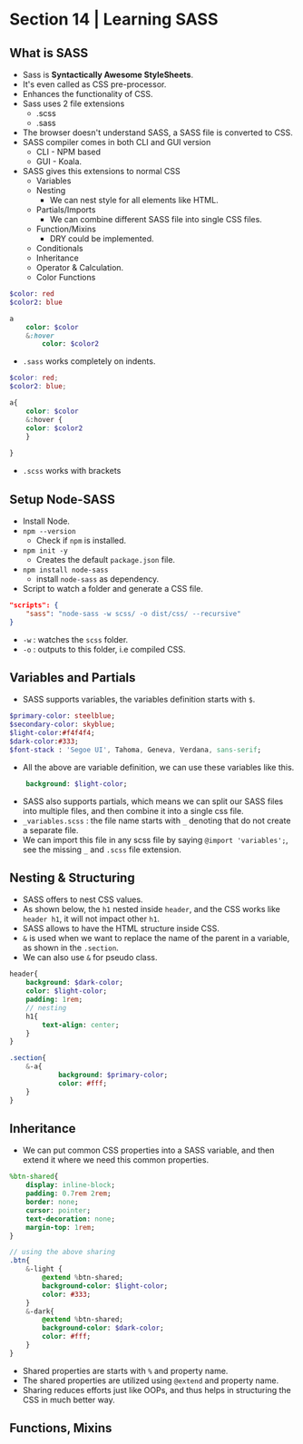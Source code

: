 # Section 14 | Learning SASS #

## What is SASS ##
* Sass is **Syntactically Awesome StyleSheets**.
* It's even called as CSS pre-processor.
* Enhances the functionality of CSS.
* Sass uses 2 file extensions
    - .scss
    - .sass
* The browser doesn't understand SASS, a SASS file is converted to CSS.
* SASS compiler comes in both CLI and GUI version
    - CLI - NPM based
    - GUI - Koala.
* SASS gives this extensions to normal CSS
    - Variables
    - Nesting
        + We can nest style for all elements like HTML.
    - Partials/Imports
        + We can combine different SASS file into single CSS files.
    - Function/Mixins
        + DRY could be implemented.
    - Conditionals
    - Inheritance
    - Operator & Calculation.
    - Color Functions

```sass
$color: red
$color2: blue

a
    color: $color
    &:hover
        color: $color2
```

* `.sass` works completely on indents.

```scss
$color: red;
$color2: blue;

a{
    color: $color
    &:hover {
    color: $color2
    }
        
}
```

* `.scss` works with brackets

## Setup Node-SASS ##

* Install Node.
* `npm --version`
    - Check if `npm` is installed.
* `npm init -y`
    - Creates the default `package.json` file.
* `npm install node-sass`
    - install `node-sass` as dependency.
* Script to watch a folder and generate a CSS file.

```json
"scripts": {
    "sass": "node-sass -w scss/ -o dist/css/ --recursive"
}
```

* `-w` : watches the `scss` folder.
* `-o` : outputs to this folder, i.e compiled CSS.


## Variables and Partials ##
* SASS supports variables, the variables definition starts with `$`.

```sass
$primary-color: steelblue;
$secondary-color: skyblue;
$light-color:#f4f4f4;
$dark-color:#333;
$font-stack : 'Segoe UI', Tahoma, Geneva, Verdana, sans-serif;
```

* All the above are variable definition, we can use these variables like this.

```sass
    background: $light-color;
```

* SASS also supports partials, which means we can split our SASS files into multiple files, and then combine it into a single css file.
* `_variables.scss` : the file name starts with `_` denoting that do not create a separate file.
* We can import this file in any scss file by saying `@import 'variables';`, see the missing `_` and `.scss` file extension.

## Nesting & Structuring ##
* SASS offers to nest CSS values.
* As shown below, the `h1` nested inside `header`, and the CSS works like `header h1`, it will not impact other `h1`.
* SASS allows to have the HTML structure inside CSS.
* `&` is used when we want to replace the name of the parent in a variable, as shown in the `.section`.
* We can also use `&` for pseudo class.

```sass
header{
    background: $dark-color;
    color: $light-color;
    padding: 1rem;
    // nesting
    h1{
        text-align: center;
    }
}

.section{
    &-a{
            background: $primary-color;
            color: #fff;
    }
}
```

## Inheritance ##
* We can put common CSS properties into a SASS variable, and then extend it where we need this common properties.

```sass
%btn-shared{
    display: inline-block;
    padding: 0.7rem 2rem;
    border: none;
    cursor: pointer;
    text-decoration: none;
    margin-top: 1rem;
}

// using the above sharing
.btn{
    &-light {
        @extend %btn-shared;
        background-color: $light-color;
        color: #333;
    }
    &-dark{
        @extend %btn-shared;
        background-color: $dark-color;
        color: #fff;
    }
}
```
* Shared properties are starts with `%` and property name.
* The shared properties are utilized using `@extend` and property name.
* Sharing reduces efforts just like OOPs, and thus helps in structuring the CSS in much better way.

## Functions, Mixins  ##

